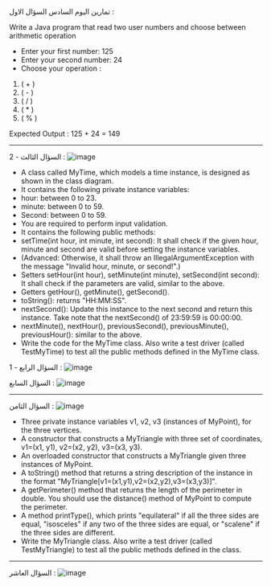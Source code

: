 

تمارين اليوم السادس
السؤال الاول :

Write a Java program that read two user numbers and choose between arithmetic operation

- Enter your first number: 125
- Enter your second number: 24
- Choose your operation :
1. ( + )
2. ( - )
3. ( / )
4. ( * )
5. ( % )

Expected Output :
125 + 24 = 149


----------



السؤال الثالث - 2 :
![image](https://user-images.githubusercontent.com/93971372/169213129-241145be-56a9-4fd2-a74f-902510356ba3.png)

- A class called MyTime, which models a time instance, is designed as shown in the class diagram.
- It contains the following private instance variables:
- hour: between 0 to 23.
- minute: between 0 to 59.
- Second: between 0 to 59.
- You are required to perform input validation.
- It contains the following public methods:
- setTime(int hour, int minute, int second): It shall check if the given hour, minute and second are valid before setting the instance variables.
- (Advanced: Otherwise, it shall throw an IllegalArgumentException with the message "Invalid hour, minute, or second!".)
- Setters setHour(int hour), setMinute(int minute), setSecond(int second): It shall check if the parameters are valid, similar to the above.
- Getters getHour(), getMinute(), getSecond().
- toString(): returns "HH:MM:SS".
- nextSecond(): Update this instance to the next second and return this instance. Take note that the nextSecond() of 23:59:59 is 00:00:00.
- nextMinute(), nextHour(), previousSecond(), previousMinute(), previousHour(): similar to the above.
- Write the code for the MyTime class. Also write a test driver (called TestMyTime) to test all the public methods defined in the MyTime class.



السؤال الرابع - 1 :
![image](https://user-images.githubusercontent.com/93971372/169211167-8c057c54-b535-4cd3-98d2-65fd212ced4d.png)






السؤال السابع :
![image](https://user-images.githubusercontent.com/93971372/169216946-f8481046-ce64-4344-a75f-b5a3892fa1ce.png)

----------
السؤال الثامن :
![image](https://user-images.githubusercontent.com/93971372/169212291-da5dd27e-b6ea-464e-8830-f1b879b76e84.png)

- Three private instance variables v1, v2, v3 (instances of MyPoint), for the three vertices.
- A constructor that constructs a MyTriangle with three set of coordinates, v1=(x1, y1), v2=(x2, y2), v3=(x3, y3).
- An overloaded constructor that constructs a MyTriangle given three instances of MyPoint.
- A toString() method that returns a string description of the instance in the format "MyTriangle[v1=(x1,y1),v2=(x2,y2),v3=(x3,y3)]".
- A getPerimeter() method that returns the length of the perimeter in double. You should use the distance() method of MyPoint to compute the perimeter.
- A method printType(), which prints "equilateral" if all the three sides are equal, "isosceles" if any two of the three sides are equal, or "scalene" if the three sides are different.
- Write the MyTriangle class. Also write a test driver (called TestMyTriangle) to test all the public methods defined in the class.
----------




السؤال العاشر :
![image](https://user-images.githubusercontent.com/93971372/169211438-f40546be-1587-44d0-ad12-ab608860de32.png)

